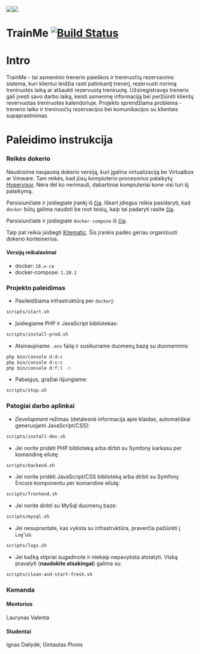 ﻿![](https://avatars0.githubusercontent.com/u/4995607?v=3&s=100)![](https://i.ibb.co/qDqbCms/Untitled-2.jpg)

TrainMe [![Build Status](https://travis-ci.com/nfqakademija/trainme.png?branch=master)](https://travis-ci.com/nfqakademija/trainme)
============

# Intro

TrainMe - tai asmeninio trenerio paieškos ir treniruočių rezervavimo sistema, kuri klientui leidžia rasti patinkantį trenerį, rezervuoti norimą treniruotės laiką ar atšaukti rezervuotą treniruotę. Užsiregistravęs treneris gali įvesti savo darbo laiką, keisti asmeninę informaciją bei peržiūrėti klientų revervuotas treniruotes kalendoriuje. Projekto sprendžiama problema - trenerio laiko ir treniruočių rezervacijos bei komunikacijos su klientais supaprastinimas.

# Paleidimo instrukcija

### Reikės dokerio

Naudosime naujausią dokerio versiją, kuri įgalina virtualizaciją be Virtualbox ar Vmware.
 Tam reikės, kad jūsų kompiuterio procesorius palaikytų [Hypervisor](https://en.wikipedia.org/wiki/Hypervisor).
 Nėra dėl ko nerimauti, dabartiniai kompiuteriai kone visi turi šį palaikymą.

Parsisiunčiate ir įsidiegiate įrankį iš [čia](https://docs.docker.com/install/linux/docker-ce/ubuntu/). Iškart įdiegus reikia pasidaryti, kad `docker` būtų galima naudoti be root teisių, kaip tai padaryti rasite [čia]( https://docs.docker.com/install/linux/linux-postinstall/#manage-docker-as-a-non-root-user).

Parsisiunčiate ir įsidiegiate `docker-compose` iš [čia](https://github.com/docker/compose/releases).

Taip pat reikia įsidiegti [Kitematic](https://github.com/docker/kitematic/releases).
 Šis įrankis padės geriau organizuoti dokerio konteinerius. 

#### Versijų reikalavimai
* docker: `18.x-ce`
* docker-compose: `1.20.1`

### Projekto paleidimas

* Pasileidžiama infrastruktūrą per `docker`į:
```bash
scripts/start.sh
```

* Įsidiegiame PHP ir JavaScript bibliotekas:
```bash
scripts/install-prod.sh
```

* Atsinaujiname `.env` failą ir susikuriame duomenų bazę su duomenimis:
```bash
php bin/console d:d:c
php bin/console d:s:c
php bin/console d:f:l -n
```

* Pabaigus, gražiai išjungiame:
```bash
scripts/stop.sh
```

### Patogiai darbo aplinkai

* _Development_ režimas (detalesnė informacija apie klaidas, automatiškai generuojami JavaScript/CSS):
```bash
scripts/install-dev.sh
```

* Jei norite pridėti PHP biblioteką arba dirbti su Symfony karkasu per komandinę eilutę:
```bash
scripts/backend.sh
```

* Jei norite pridėti JavaScript/CSS biblioteką arba dirbti su Symfony Encore komponentu per komandine eilutę:
```bash
scripts/frontend.sh
```

* Jei norite dirbti su MySql duomenų baze:
```bash
scripts/mysql.sh
```

* Jei nesuprantate, kas vyksta su infrastruktūra, praverčia pažiūrėti į `Log`'us:
```bash
scripts/logs.sh
```

* Jei kažką stipriai sugadinote ir niekaip nepavyksta atstatyti.
  Viską pravalyti (**naudokite atsakingai**) galima su:
```bash
scripts/clean-and-start-fresh.sh
```

### Komanda
#### Mentorius
Laurynas Valenta

#### Studentai
Ignas Dailydė, Gintautas Plonis